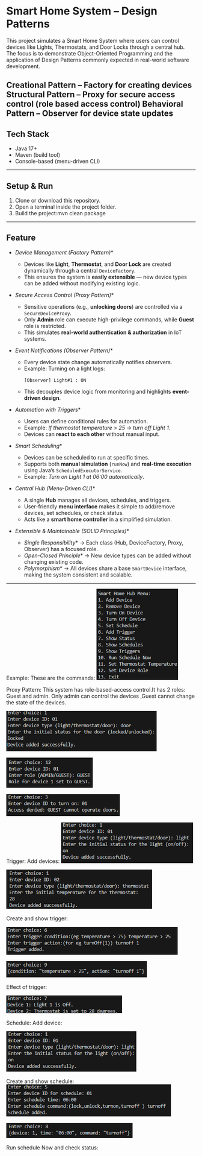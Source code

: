 # Smart Home System – Design Patterns 
This project simulates a Smart Home System where users can control devices like Lights, Thermostats, and Door Locks through a central hub.  
The focus is to demonstrate Object-Oriented Programming and the application of Design Patterns commonly expected in real-world software development.

Creational Pattern – Factory for creating devices  
Structural Pattern – Proxy for secure access control (role based access control)
Behavioral Pattern – Observer for device state updates  
---
## Tech Stack
- Java 17+
- Maven (build tool)
- Console-based (menu-driven CLI)
---
## Setup & Run
1. Clone or download this repository.
2. Open a terminal inside the project folder.
3. Build the project:mvn clean package

---

## Feature

- *Device Management (Factory Pattern)**  
  - Devices like **Light**, **Thermostat**, and **Door Lock** are created dynamically through a central `DeviceFactory`.  
  - This ensures the system is **easily extensible** — new device types can be added without modifying existing logic.

- *Secure Access Control (Proxy Pattern)**  
  - Sensitive operations (e.g., **unlocking doors**) are controlled via a `SecureDeviceProxy`.  
  - Only **Admin** role can execute high-privilege commands, while **Guest** role is restricted.  
  - This simulates **real-world authentication & authorization** in IoT systems.

- *Event Notifications (Observer Pattern)**  
  - Every device state change automatically notifies observers.  
  - Example: Turning on a light logs:  
    ```
    [Observer] Light#1 : ON
    ```  
  - This decouples device logic from monitoring and highlights **event-driven design**.

- *Automation with Triggers**  
  - Users can define conditional rules for automation.  
  - Example: *If thermostat temperature > 25 → turn off Light 1*.  
  - Devices can **react to each other** without manual input.

- *Smart Scheduling**  
  - Devices can be scheduled to run at specific times.  
  - Supports both **manual simulation** (`runNow`) and **real-time execution** using Java’s `ScheduledExecutorService`.  
  - Example: *Turn on Light 1 at 06:00 automatically*.

- *Central Hub (Menu-Driven CLI)**  
  - A single **Hub** manages all devices, schedules, and triggers.  
  - User-friendly **menu interface** makes it simple to add/remove devices, set schedules, or check status.  
  - Acts like a **smart home controller** in a simplified simulation.

- *Extensible & Maintainable (SOLID Principles)**  
  - *Single Responsibility** → Each class (Hub, DeviceFactory, Proxy, Observer) has a focused role.  
  - *Open-Closed Principle** → New device types can be added without changing existing code.  
  - *Polymorphism** → All devices share a base `SmartDevice` interface, making the system consistent and scalable.

---
Example:
These are the commands:
![image alt](https://github.com/Sangeethagithu/EI-smartHomeSystem/blob/ffc5e9b8a7d51d2c4fbfd41d9e7417c58ebd20f5/Screenshot%202025-09-30%20212245.png)

Proxy Pattern:
This system has role-based-access control.It has 2 roles: Guest and admin.
Only admin can control the devices ,Guest cannot change the state of the devices.

![image alt](https://github.com/Sangeethagithu/EI-smartHomeSystem/blob/18632a76e843a98577075c99be5a3dfc795aeafa/Screenshot%202025-09-30%20211544.png)


![image alt](https://github.com/Sangeethagithu/EI-smartHomeSystem/blob/5e7bbadc05a57af655cafe21efddb7c40a492d6e/Screenshot%202025-09-30%20211624.png)

![image alt](https://github.com/Sangeethagithu/EI-smartHomeSystem/blob/6fa6a77165c295f7bcf11979ce17b21f26f14e17/Screenshot%202025-09-30%20211701.png)

Trigger:
Add devices:
 ![image alt](https://github.com/Sangeethagithu/EI-smartHomeSystem/blob/99da8b91fbf129fbee94d05e93cf177094d69e1a/Screenshot%202025-09-30%20220222.png)
 
  ![image alt](https://github.com/Sangeethagithu/EI-smartHomeSystem/blob/947608d9ee1146c953992410e88ac8cafe86faff/Screenshot%202025-09-30%20220245.png)
 
Create  and show trigger:


 ![image alt](https://github.com/Sangeethagithu/EI-smartHomeSystem/blob/91290b6ba4882f18e10ea20209fd39e973c44fee/Screenshot%202025-09-30%20220311.png)

 
  ![image alt](https://github.com/Sangeethagithu/EI-smartHomeSystem/blob/9be83b420b4b6298a98c8d1fce85f349890c7e90/Screenshot%202025-09-30%20220328.png)
 
Effect of trigger:


 ![image alt](https://github.com/Sangeethagithu/EI-smartHomeSystem/blob/ae60629390be94511a6c88135416826c19eab423/Screenshot%202025-09-30%20220349.png)
 

Schedule:
Add device:

 ![image alt](https://github.com/Sangeethagithu/EI-smartHomeSystem/blob/dd7a0e3a44990002db685fafba2fd203f529e8d3/Screenshot%202025-09-30%20220855.png)


 
Create and show schedule:
  ![image alt](https://github.com/Sangeethagithu/EI-smartHomeSystem/blob/833572bfe1e1ad6e1dbab93f7ea2c7099b6cd638/Screenshot%202025-09-30%20220925.png)

  

 ![image alt](https://github.com/Sangeethagithu/EI-smartHomeSystem/blob/0bf33d5bd278b7a7362e2bbc87b2e0c081ab26ba/Screenshot%202025-09-30%20220953.png)
 
 
Run schedule Now and check status:
 
 





